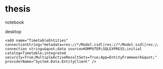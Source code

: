 # thesis

notebook
	<add name="TimetableEntities" connectionString="metadata=res://*/Model.csdl|res://*/Model.ssdl|res://*/Model.msl;provider=System.Data.SqlClient;provider connection string=&quot;data source=DIKHNICHHONOR\SQLEXPRESS;initial catalog=Timetable;integrated security=True;MultipleActiveResultSets=True;App=EntityFramework&quot;" providerName="System.Data.EntityClient" />
  
desktop

	<add name="TimetableEntities" connectionString="metadata=res://*/Model.csdl|res://*/Model.ssdl|res://*/Model.msl;provider=System.Data.SqlClient;provider connection string=&quot;data source=KOMPUTER\SQLEXPRESS;initial catalog=Timetable;integrated security=True;MultipleActiveResultSets=True;App=EntityFramework&quot;" providerName="System.Data.EntityClient" />
